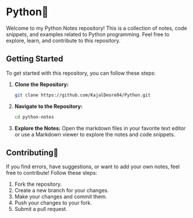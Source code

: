 # Python🐍
Welcome to my Python Notes repository! This is a collection of notes, code snippets, and examples related to Python programming. Feel free to explore, learn, and contribute to this repository.


## Getting Started

To get started with this repository, you can follow these steps:

1. **Clone the Repository:**
   ```bash
   git clone https://github.com/KajalDeore04/Python.git
   ```

2. **Navigate to the Repository:**
   ```bash
   cd python-notes
   ```

3. **Explore the Notes:**
   Open the markdown files in your favorite text editor or use a Markdown viewer to explore the notes and code snippets.

## Contributing🚀

If you find errors, have suggestions, or want to add your own notes, feel free to contribute! Follow these steps:

1. Fork the repository.
2. Create a new branch for your changes.
3. Make your changes and commit them.
4. Push your changes to your fork.
5. Submit a pull request.



